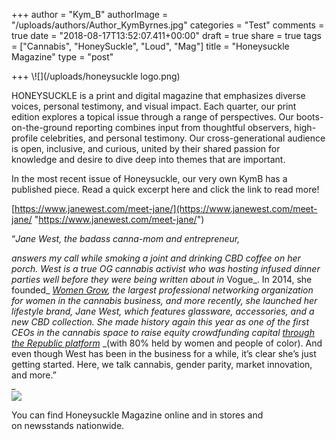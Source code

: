 +++
author = "Kym_B"
authorImage = "/uploads/authors/Author_KymByrnes.jpg"
categories = "Test"
comments = true
date = "2018-08-17T13:52:07.411+00:00"
draft = true
share = true
tags = ["Cannabis", "HoneySuckle", "Loud", "Mag"]
title = "Honeysuckle Magazine"
type = "post"

+++
\\![](/uploads/honeysuckle logo.png)

HONEYSUCKLE is a print and digital magazine that emphasizes diverse voices, personal testimony, and visual impact. Each quarter, our print edition explores a topical issue through a range of perspectives. Our boots-on-the-ground reporting combines input from thoughtful observers, high-profile celebrities, and personal testimony. Our cross-generational audience is open, inclusive, and curious, united by their shared passion for knowledge and desire to dive deep into themes that are important.

In the most recent issue of Honeysuckle, our very own KymB has a published piece. Read a quick excerpt here and click the link to read more!

[https://www.janewest.com/meet-jane/](https://www.janewest.com/meet-jane/ "https://www.janewest.com/meet-jane/")

“_Jane West, the badass canna-mom and entrepreneur,_

_answers my call while smoking a joint and drinking CBD coffee on her porch. West is a true OG cannabis activist who was hosting infused dinner parties well before they were being written about in_ Vogue_. In 2014, she founded_ [_Women Grow_](https://womengrow.com/)_, the largest professional networking organization for women in the cannabis business, and more recently, she launched her lifestyle brand, Jane West, which features glassware, accessories, and a new CBD collection. She made history again this year as one of the first CEOs in the cannabis space to raise equity crowdfunding capital_ [_through the Republic platform_](https://republic.co/jane-west) _(with 80% held by women and people of color). And even though West has been in the business for a while, it’s clear she’s just getting started. Here, we talk cannabis, gender parity, market innovation, and more.”  
_  
![](/uploads/honeysuckleOnecover.jpeg)

You can find Honeysuckle Magazine online and in stores and on newsstands nationwide.